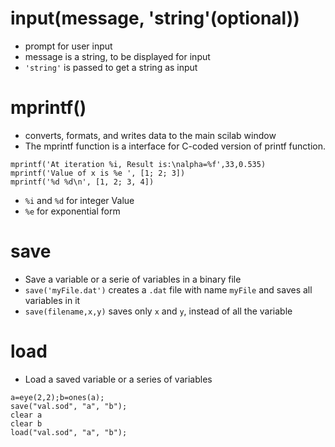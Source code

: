 # input(message, 'string'(optional))
- prompt for user input
- message is a string, to be displayed for input
- `'string'` is passed to get a string as input

# mprintf()
- converts, formats, and writes data to the main scilab window
- The mprintf function is a interface for C-coded version of printf function.

```
mprintf('At iteration %i, Result is:\nalpha=%f',33,0.535)
mprintf('Value of x is %e ', [1; 2; 3])
mprintf('%d %d\n', [1, 2; 3, 4])
```

- `%i` and `%d` for integer Value
- `%e` for exponential form

# save
- Save a variable or a serie of variables in a binary file
- `save('myFile.dat')` creates a `.dat` file with name `myFile` and saves all variables in it
- `save(filename,x,y)` saves only `x` and `y`, instead of all the variable

# load
- Load a saved variable or a series of variables


```
a=eye(2,2);b=ones(a);
save("val.sod", "a", "b");
clear a
clear b
load("val.sod", "a", "b");
```
